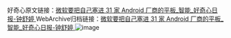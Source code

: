 好奇心原文链接：[微软要把自己塞进 31 家 Android 厂商的平板_智能_好奇心日报-钟舒婷 ](https://www.qdaily.com/articles/10093.html)
WebArchive归档链接：[微软要把自己塞进 31 家 Android 厂商的平板_智能_好奇心日报-钟舒婷 ](http://web.archive.org/web/20190623155611/https://www.qdaily.com/articles/10093.html)
![image](http://ww3.sinaimg.cn/large/007d5XDply1g3vv23e1mnj30u02qk4qp)